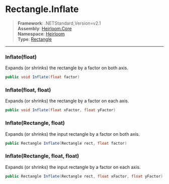 # Rectangle.Inflate

> **Framework**: .NETStandard,Version=v2.1  
> **Assembly**: [Heirloom.Core][0]  
> **Namespace**: [Heirloom][0]  
> **Type**: [Rectangle][1]

--------------------------------------------------------------------------------

### Inflate(float)

Expands (or shrinks) the rectangle by a factor on both axis.

```cs
public void Inflate(float factor)
```

### Inflate(float, float)

Expands (or shrinks) the rectangle by a factor on each axis.

```cs
public void Inflate(float xFactor, float yFactor)
```

### Inflate(Rectangle, float)

Expands (or shrinks) the input rectangle by a factor on both axis.

```cs
public Rectangle Inflate(Rectangle rect, float factor)
```

### Inflate(Rectangle, float, float)

Expands (or shrinks) the input rectangle by a factor on each axis.

```cs
public Rectangle Inflate(Rectangle rect, float xFactor, float yFactor)
```

[0]: ../Heirloom.Core.md
[1]: Heirloom.Rectangle.md
